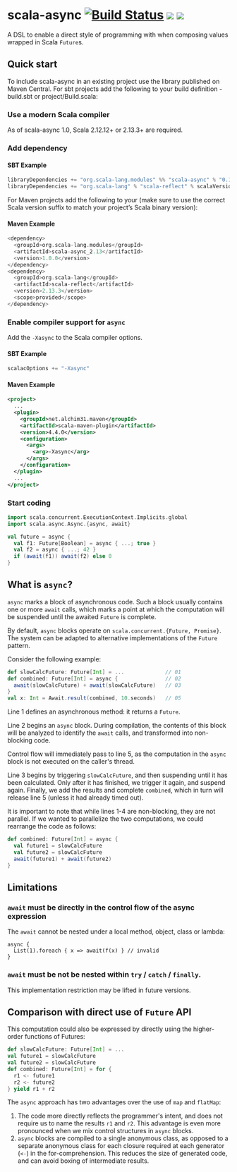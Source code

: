 # scala-async [![Build Status](https://travis-ci.org/scala/scala-async.svg?branch=master)](https://travis-ci.org/scala/scala-async) [<img src="https://img.shields.io/maven-central/v/org.scala-lang.modules/scala-async_2.12.svg?label=latest%20release%20for%202.12">](http://search.maven.org/#search%7Cga%7C1%7Cg%3Aorg.scala-lang.modules%20a%3Ascala-async_2.12) [<img src="https://img.shields.io/maven-central/v/org.scala-lang.modules/scala-async_2.13.svg?label=latest%20release%20for%202.13">](http://search.maven.org/#search%7Cga%7C1%7Cg%3Aorg.scala-lang.modules%20a%3Ascala-async_2.13)

A DSL to enable a direct style of programming with when composing values wrapped in Scala `Future`s. 

## Quick start

To include scala-async in an existing project use the library published on Maven Central.
For sbt projects add the following to your build definition - build.sbt or project/Build.scala:

### Use a modern Scala compiler

As of scala-async 1.0, Scala 2.12.12+ or 2.13.3+ are required.

### Add dependency

#### SBT Example

```scala
libraryDependencies += "org.scala-lang.modules" %% "scala-async" % "0.10.0"
libraryDependencies += "org.scala-lang" % "scala-reflect" % scalaVersion.value % Provided
```

For Maven projects add the following to your <dependencies> (make sure to use the correct Scala version suffix
to match your project’s Scala binary version):

#### Maven Example

```scala
<dependency>
  <groupId>org.scala-lang.modules</groupId>
  <artifactId>scala-async_2.13</artifactId>
  <version>1.0.0</version>
</dependency>
<dependency>
  <groupId>org.scala-lang</groupId>
  <artifactId>scala-reflect</artifactId>
  <version>2.13.3</version>
  <scope>provided</scope>
</dependency>
```

### Enable compiler support for `async`

Add the `-Xasync` to the Scala compiler options.

#### SBT Example
```scala
scalacOptions += "-Xasync"
```

#### Maven Example

```xml
<project>
  ...
  <plugin>
    <groupId>net.alchim31.maven</groupId>
    <artifactId>scala-maven-plugin</artifactId>
    <version>4.4.0</version>
    <configuration>
      <args>
        <arg>-Xasync</arg>
      </args>
    </configuration>
  </plugin>
  ...
</project>
```

### Start coding

```scala
import scala.concurrent.ExecutionContext.Implicits.global
import scala.async.Async.{async, await}

val future = async {
  val f1: Future[Boolean] = async { ...; true }
  val f2 = async { ...; 42 }
  if (await(f1)) await(f2) else 0
}
```

## What is `async`?

`async` marks a block of asynchronous code. Such a block usually contains
one or more `await` calls, which marks a point at which the computation
will be suspended until the awaited `Future` is complete.

By default, `async` blocks operate on `scala.concurrent.{Future, Promise}`.
The system can be adapted to alternative implementations of the
`Future` pattern.

Consider the following example:

```scala
def slowCalcFuture: Future[Int] = ...             // 01
def combined: Future[Int] = async {               // 02
  await(slowCalcFuture) + await(slowCalcFuture)   // 03
}
val x: Int = Await.result(combined, 10.seconds)   // 05
```

Line 1 defines an asynchronous method: it returns a `Future`.

Line 2 begins an `async` block. During compilation,
the contents of this block will be analyzed to identify
the `await` calls, and transformed into non-blocking
code.

Control flow will immediately pass to line 5, as the
computation in the `async` block is not executed
on the caller's thread.

Line 3 begins by triggering `slowCalcFuture`, and then
suspending until it has been calculated. Only after it
has finished, we trigger it again, and suspend again.
Finally, we add the results and complete `combined`, which
in turn will release line 5 (unless it had already timed out).

It is important to note that while lines 1-4 are non-blocking,
they are not parallel. If we wanted to parallelize the two computations,
we could rearrange the code as follows:

```scala
def combined: Future[Int] = async {
  val future1 = slowCalcFuture
  val future2 = slowCalcFuture
  await(future1) + await(future2)
}
```

## Limitations

### `await` must be directly in the control flow of the async expression

The `await` cannot be nested under a local method, object, class or lambda:  

```
async {
  List(1).foreach { x => await(f(x) } // invalid
}
```

### `await` must be not be nested within `try` / `catch` / `finally`.

This implementation restriction may be lifted in future versions.

## Comparison with direct use of `Future` API

This computation could also be expressed by directly using the
higher-order functions of Futures:

```scala
def slowCalcFuture: Future[Int] = ...
val future1 = slowCalcFuture
val future2 = slowCalcFuture
def combined: Future[Int] = for {
  r1 <- future1
  r2 <- future2
} yield r1 + r2
```

The `async` approach has two advantages over the use of
`map` and `flatMap`:
  1. The code more directly reflects the programmer's intent,
     and does not require us to name the results `r1` and `r2`.
     This advantage is even more pronounced when we mix control
     structures in `async` blocks.
  2. `async` blocks are compiled to a single anonymous class,
     as opposed to a separate anonymous class for each closure
     required at each generator (`<-`) in the for-comprehension.
     This reduces the size of generated code, and can avoid boxing
     of intermediate results.

